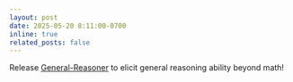 ```yaml
---
layout: post
date: 2025-05-20 8:11:00-0700
inline: true
related_posts: false
---
```


Release [General-Reasoner](https://arxiv.org/abs/2505.14652) to elicit general reasoning ability beyond math!

